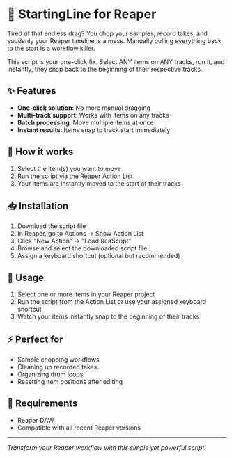 # 🏁 StartingLine for Reaper

Tired of that endless drag? You chop your samples, record takes, and suddenly your Reaper timeline is a mess. Manually pulling everything back to the start is a workflow killer.

This script is your one-click fix. Select ANY items on ANY tracks, run it, and instantly, they snap back to the beginning of their respective tracks.

## ✨ Features

- **One-click solution**: No more manual dragging
- **Multi-track support**: Works with items on any tracks
- **Batch processing**: Move multiple items at once
- **Instant results**: Items snap to track start immediately

## 🚀 How it works

1. Select the item(s) you want to move
2. Run the script via the Reaper Action List
3. Your items are instantly moved to the start of their tracks

## 📥 Installation

1. Download the script file
2. In Reaper, go to Actions → Show Action List
3. Click "New Action" → "Load ReaScript"
4. Browse and select the downloaded script file
5. Assign a keyboard shortcut (optional but recommended)

## 🎯 Usage

1. Select one or more items in your Reaper project
2. Run the script from the Action List or use your assigned keyboard shortcut
3. Watch your items instantly snap to the beginning of their tracks

## ⚡ Perfect for

- Sample chopping workflows
- Cleaning up recorded takes
- Organizing drum loops
- Resetting item positions after editing

## 🔧 Requirements

- Reaper DAW
- Compatible with all recent Reaper versions

---

*Transform your Reaper workflow with this simple yet powerful script!*